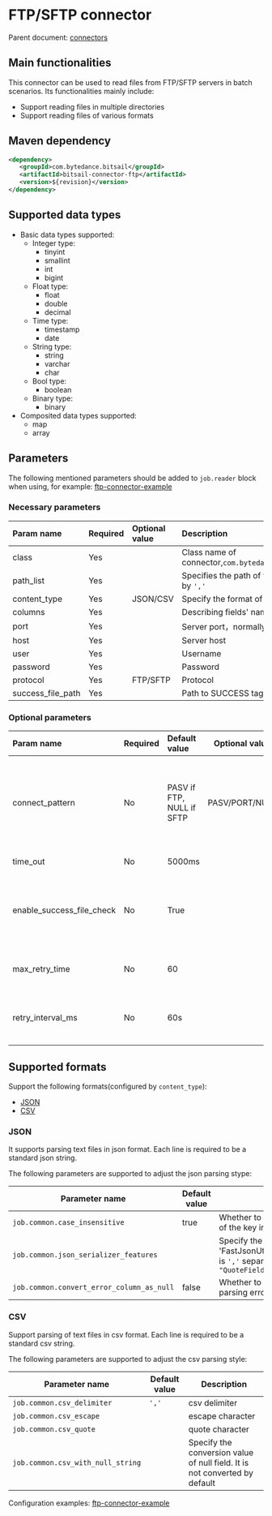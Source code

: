 # FTP/SFTP connector

Parent document: [connectors](../README.md)

## Main functionalities

This connector can be used to read files from FTP/SFTP servers in batch scenarios. Its functionalities mainly include:

- Support reading files in multiple directories
- Support reading files of various formats

## Maven dependency

```xml
<dependency>
   <groupId>com.bytedance.bitsail</groupId>
   <artifactId>bitsail-connector-ftp</artifactId>
   <version>${revision}</version>
</dependency>
```

## Supported data types

- Basic data types supported:
  - Integer type:
    - tinyint
    - smallint
    - int
    - bigint
  - Float type:
    - float
    - double
    - decimal
  - Time type:
    - timestamp
    - date
  - String type:
    - string
    - varchar
    - char
  - Bool type:
    - boolean
  - Binary type:
    - binary
- Composited data types supported:
  - map
  - array

## Parameters

The following mentioned parameters should be added to `job.reader` block when using, for example: [ftp-connector-example](./ftp-example.md)

### Necessary parameters

| Param name   | Required | Optional value   | Description                                                                                   |
| :----------- | :------- | :--------------- | :-------------------------------------------------------------------------------------------- |
| class        | Yes      |                  | Class name of connector,`com.bytedance.bitsail.connector.legacy.ftp.source.FtpInputFormat`             |
| path_list    | Yes      |                  | Specifies the path of the read in file. Multiple paths can be specified, separated by `','` |
| content_type | Yes      | JSON/CSV | Specify the format of the read in file. For details, refer to  [Supported formats](#jump_format)      |
| columns      | Yes      |                  | Describing fields' names and types                                                            |
| port | Yes |  | Server port，normally FTP is 21, SFTP is 22 |
| host | Yes |  | Server host |
| user | Yes |  | Username |
| password | Yes |  | Password |
| protocol | Yes | FTP/SFTP | Protocol |
| success_file_path | Yes |  | Path to SUCCESS tag file |

### Optional parameters

| Param name             | Required | Default value | Optional value | Description                                                  |
| :--------------------- | :------- | :------ | ---- | :----------------------------------------------------------- |
| connect_pattern           | No          | PASV if FTP, NULL if SFTP | PASV/PORT/NULL     | In ftp mode, connect pattern can be PASV or PORT. In sftp mode, connect pattern is NULL |
| time_out                  | No         | 5000ms               |                | Connection timeout                       |
| enable_success_file_check | No         | True                 |                | Enabled by default, the job will not start if SUCCESS tag doesn't exist |
| max_retry_time            | No         | 60                   |                | Max time to check for SUCCESS tag file |
| retry_interval_ms         | No         | 60s                  |                | Retry interval to check for SUCCESS tag file |

## <span id="jump_format">Supported formats</span>

Support the following formats(configured by `content_type`):

- [JSON](#jump_json)
- [CSV](#jump_csv)


### <span id="jump_json">JSON</span>

It supports parsing text files in json format. Each line is required to be a standard json string.

The following parameters are supported to adjust the json parsing stype:

| Parameter name                              | Default value | Description                                                                                                                               |
| ------------------------------------------- | ------------- | ----------------------------------------------------------------------------------------------------------------------------------------- |
| `job.common.case_insensitive`             | true          | Whether to be sensitive to the case of the key in the json field                                                                          |
| `job.common.json_serializer_features`     |               | Specify the mode when 'FastJsonUtil' is parsed. The format is `','` separated string, for example `"QuoteFieldNames,UseSingleQuotes"` |
| `job.common.convert_error_column_as_null` | false         | Whether to set the field with parsing error to null                                                                                       |

### <span id="jump_csv">CSV</span>

Support parsing of text files in csv format. Each line is required to be a standard csv string.

The following parameters are supported to adjust the csv parsing style:

| Parameter name                      | Default value | Description                                                                |
| ----------------------------------- | ------------- | -------------------------------------------------------------------------- |
| `job.common.csv_delimiter`        | `','`       | csv delimiter                                                              |
| `job.common.csv_escape`           |               | escape character                                                           |
| `job.common.csv_quote`            |               | quote character                                                            |
| `job.common.csv_with_null_string` |               | Specify the conversion value of null field. It is not converted by default |

Configuration examples: [ftp-connector-example](./ftp-example.md)